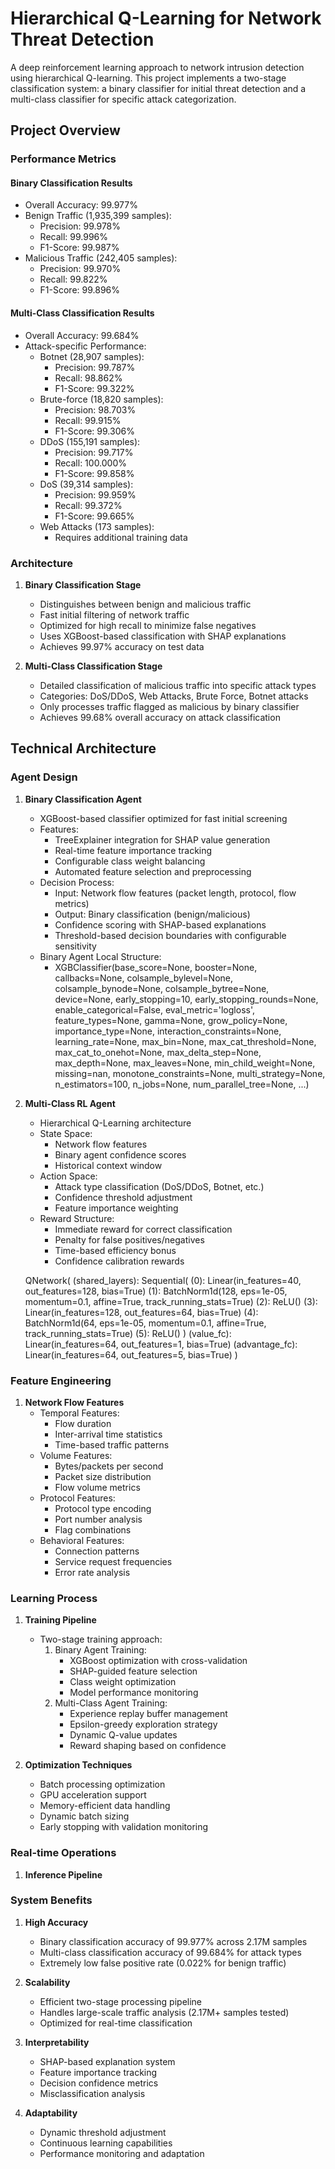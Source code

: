 # Hierarchical Q-Learning for Network Threat Detection

A deep reinforcement learning approach to network intrusion detection using hierarchical Q-learning. This project implements a two-stage classification system: a binary classifier for initial threat detection and a multi-class classifier for specific attack categorization.

## Project Overview

### Performance Metrics

#### Binary Classification Results
- Overall Accuracy: 99.977%
- Benign Traffic (1,935,399 samples):
  - Precision: 99.978%
  - Recall: 99.996%
  - F1-Score: 99.987%
- Malicious Traffic (242,405 samples):
  - Precision: 99.970%
  - Recall: 99.822%
  - F1-Score: 99.896%

#### Multi-Class Classification Results
- Overall Accuracy: 99.684%
- Attack-specific Performance:
  - Botnet (28,907 samples):
    - Precision: 99.787%
    - Recall: 98.862%
    - F1-Score: 99.322%
  - Brute-force (18,820 samples):
    - Precision: 98.703%
    - Recall: 99.915%
    - F1-Score: 99.306%
  - DDoS (155,191 samples):
    - Precision: 99.717%
    - Recall: 100.000%
    - F1-Score: 99.858%
  - DoS (39,314 samples):
    - Precision: 99.959%
    - Recall: 99.372%
    - F1-Score: 99.665%
  - Web Attacks (173 samples):
    - Requires additional training data

### Architecture

1. **Binary Classification Stage**
   - Distinguishes between benign and malicious traffic
   - Fast initial filtering of network traffic
   - Optimized for high recall to minimize false negatives
   - Uses XGBoost-based classification with SHAP explanations
   - Achieves 99.97% accuracy on test data

2. **Multi-Class Classification Stage**
   - Detailed classification of malicious traffic into specific attack types
   - Categories: DoS/DDoS, Web Attacks, Brute Force, Botnet attacks
   - Only processes traffic flagged as malicious by binary classifier
   - Achieves 99.68% overall accuracy on attack classification

## Technical Architecture

### Agent Design

1. **Binary Classification Agent**
   - XGBoost-based classifier optimized for fast initial screening
   - Features:
     - TreeExplainer integration for SHAP value generation
     - Real-time feature importance tracking
     - Configurable class weight balancing
     - Automated feature selection and preprocessing
   - Decision Process:
     - Input: Network flow features (packet length, protocol, flow metrics)
     - Output: Binary classification (benign/malicious)
     - Confidence scoring with SHAP-based explanations
     - Threshold-based decision boundaries with configurable sensitivity
   - Binary Agent Local Structure:
      - XGBClassifier(base_score=None, booster=None, callbacks=None,
              colsample_bylevel=None, colsample_bynode=None,
              colsample_bytree=None, device=None, early_stopping=10,
              early_stopping_rounds=None, enable_categorical=False,
              eval_metric='logloss', feature_types=None, gamma=None,
              grow_policy=None, importance_type=None,
              interaction_constraints=None, learning_rate=None, max_bin=None,
              max_cat_threshold=None, max_cat_to_onehot=None,
              max_delta_step=None, max_depth=None, max_leaves=None,
              min_child_weight=None, missing=nan, monotone_constraints=None,
              multi_strategy=None, n_estimators=100, n_jobs=None,
              num_parallel_tree=None, ...)
2. **Multi-Class RL Agent**
   - Hierarchical Q-Learning architecture
   - State Space:
     - Network flow features
     - Binary agent confidence scores
     - Historical context window
   - Action Space:
     - Attack type classification (DoS/DDoS, Botnet, etc.)
     - Confidence threshold adjustment
     - Feature importance weighting
   - Reward Structure:
     - Immediate reward for correct classification
     - Penalty for false positives/negatives
     - Time-based efficiency bonus
     - Confidence calibration rewards

   QNetwork(
   (shared_layers): Sequential(
      (0): Linear(in_features=40, out_features=128, bias=True)
      (1): BatchNorm1d(128, eps=1e-05, momentum=0.1, affine=True, track_running_stats=True)
      (2): ReLU()
      (3): Linear(in_features=128, out_features=64, bias=True)
      (4): BatchNorm1d(64, eps=1e-05, momentum=0.1, affine=True, track_running_stats=True)
      (5): ReLU()
   )
   (value_fc): Linear(in_features=64, out_features=1, bias=True)
   (advantage_fc): Linear(in_features=64, out_features=5, bias=True)
   )

### Feature Engineering

1. **Network Flow Features**
   - Temporal Features:
     - Flow duration
     - Inter-arrival time statistics
     - Time-based traffic patterns
   - Volume Features:
     - Bytes/packets per second
     - Packet size distribution
     - Flow volume metrics
   - Protocol Features:
     - Protocol type encoding
     - Port number analysis
     - Flag combinations
   - Behavioral Features:
     - Connection patterns
     - Service request frequencies
     - Error rate analysis

### Learning Process

1. **Training Pipeline**
   - Two-stage training approach:
     1. Binary Agent Training:
        - XGBoost optimization with cross-validation
        - SHAP-guided feature selection
        - Class weight optimization
        - Model performance monitoring
     2. Multi-Class Agent Training:
        - Experience replay buffer management
        - Epsilon-greedy exploration strategy
        - Dynamic Q-value updates
        - Reward shaping based on confidence

2. **Optimization Techniques**
   - Batch processing optimization
   - GPU acceleration support
   - Memory-efficient data handling
   - Dynamic batch sizing
   - Early stopping with validation monitoring

### Real-time Operations

1. **Inference Pipeline**

### System Benefits

1. **High Accuracy**
   - Binary classification accuracy of 99.977% across 2.17M samples
   - Multi-class classification accuracy of 99.684% for attack types
   - Extremely low false positive rate (0.022% for benign traffic)

2. **Scalability**
   - Efficient two-stage processing pipeline
   - Handles large-scale traffic analysis (2.17M+ samples tested)
   - Optimized for real-time classification

3. **Interpretability**
   - SHAP-based explanation system
   - Feature importance tracking
   - Decision confidence metrics
   - Misclassification analysis

4. **Adaptability**
   - Dynamic threshold adjustment
   - Continuous learning capabilities
   - Performance monitoring and adaptation
